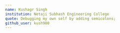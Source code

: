 ```yaml
---
name: Kushagr Singh
institution: Netaji Subhash Engineering College
quote: Debugging my own self by adding semicolons;
github_user: kush980
---
```

